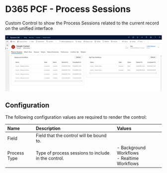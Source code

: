 # D365 PCF - Process Sessions

Custom Control to show the Process Sessions related to the current record on the unified interface

![Banner image](images/banner.png)


## Configuration

The following configuration values are required to render the control:

| Name         | Description                                          | Values                                           |
|:---          |:---                                                  |:---                                            |
| Field        | Field that the control will be bound to.             |                                                  |
| Process Type | Type of process sessions to include in the control.  |- Background Workflows <br />- Realtime Workflows |
